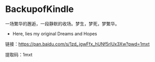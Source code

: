 # BackupofKindle
一场繁华的邂逅，一段静默的收场。梦生，梦死，梦繁华。

- Here, lies my original Dreams and Hopes

链接：https://pan.baidu.com/s/1zd_jgwFfx_hUNf5rlUx3Xw?pwd=1mxt 

提取码：1mxt 
